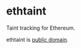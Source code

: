 # ethtaint

Taint tracking for Ethereum.

ethtaint is [public domain](https://choosealicense.com/licenses/unlicense/).